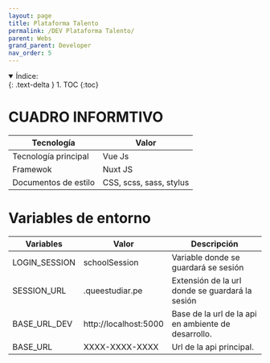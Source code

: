 ```yaml
---
layout: page
title: Plataforma Talento
permalink: /DEV Plataforma Talento/
parent: Webs
grand_parent: Developer
nav_order: 5
---
```



<details open markdown="block">
  <summary>
    Índice:
  </summary>
  {: .text-delta }
1. TOC
{:toc}
</details>

# CUADRO INFORMTIVO

| Tecnología      | Valor |
| ----------- | ----------- |
| Tecnología principal      | Vue Js       |
| Framewok   | Nuxt JS        |
| Documentos de estilo | CSS, scss, sass, stylus |

# Variables de entorno

| Variables                   | Valor                                 | Descripción |
| -----------                 | -----------                           | ----------- |
| LOGIN_SESSION                  | schoolSession                                 | Variable donde se guardará se sesión  |
| SESSION_URL                  | .queestudiar.pe                                 | Extensión de la url donde se guardará la sesión  |
| BASE_URL_DEV                  | http://localhost:5000                                 | Base de la url de la api en ambiente de desarrollo.  |
| BASE_URL                  | XXXX-XXXX-XXXX                                 | Url de la api principal.  |
